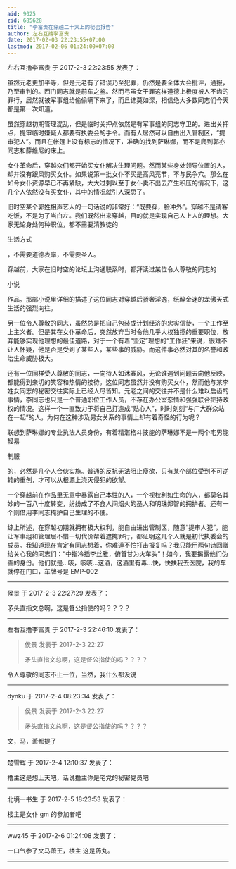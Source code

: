 ```yaml
---
aid: 9025
zid: 685628
title: "李富贵在穿越二十大上的秘密报告"
author: 左右互撸李富贵
date: 2017-02-03 22:23:55+07:00
lastmod: 2017-02-06 01:24:00+07:00
---
```


左右互撸李富贵 于 2017-2-3 22:23:55 发表了：

虽然元老更加平等，但是元老有了错误乃至犯罪，仍然是要全体大会批评，通报，乃至审判的。西门同志就是前车之鉴。然而弓虽女干罪这样道德上极度被人不齿的罪行，居然就被军事组给偷偷瞒下来了，而且讳莫如深，相信绝大多数同志们今天都是第一次知道。

虽然穿越初期管理混乱，但是临时关押点依然是有军事组的同志守卫的。进出关押点，提审临时嫌疑人都要有执委会的手令。而有人居然可以自由出入管制区，“提审犯人”。而且在帐篷上没有标志的情况下，准确的找到萨琳娜，而不是爬到郭亦同志和薛维尼的床上。

女仆革命后，穿越众们都开始买女仆解决生理问题。然而某些身处领导位置的人，却并没有跟风购买女仆。如果说第一批女仆不买是高风亮节，不与民争穴。那么在如今女仆资源早已不再紧缺，大大过剩以至于女仆卖不出去产生积压的情况下，这几个人依然没有买女仆，其中的情况就引人深思了。

旧时空某个郭姓相声艺人的一句话说的非常好：“既要穿，脸冲外”。穿越不是请客吃饭，不是为了当白左。我们既然出来穿越，目的就是实现自己人上人的理想。大家无论身处何种职位，都不需要清教徒的

生活方式

，不需要道德表率，不需要圣人。

穿越前，大家在旧时空的论坛上沟通联系时，都拜读过某位令人尊敬的同志的

小说

作品。那部小说里详细的描述了这位同志对穿越后骄奢淫逸，纸醉金迷的龙傲天式生活的强烈向往。

另一位令人尊敬的同志，虽然总是把自己包装成计划经济的忠实信徒，一个工作至上主义者。但是其在女仆革命后，突然放弃当时令他几乎大权独揽的重要职位，放弃能够实现他理想的最佳道路，对于一个有着“坚定”理想的“工作狂”来说，很难不让人怀疑，他是否是受到了某些人，某些事的威胁。而这件事必然对其的名誉和政治生命威胁极大。

还有一位同样受人尊敬的同志，一向待人如沐春风，无论谁遇到问题去向他反映，都能得到亲切的笑容和热情的接待。这位同志虽然并没有购买女仆，然而他与某李姓女同志的秘密交往实际上已经人尽皆知。元老之间的交往并不是什么难以启齿的事情，李同志也只是一个普通职位工作人员，不存在办公室恋情和强强联合把持政权的情况。这样一个一直致力于将自己打造成“贴心人”，时时刻刻“与广大群众站在一起”的人，为何在这种涉及男女关系的事情上却有着奇怪的行为呢？

联想到萨琳娜的专业执法人员身份，有着精湛格斗技能的萨琳娜不是一两个宅男能轻易

制服

的，必然是几个人合伙实施。普通的反抗无法阻止瘦欲，只有某个部位受到不可逆转的重创，才可以从根源上浇灭侵犯的欲望。

一个穿越前在作品里无意中暴露自己本性的人，一个视权利如生命的人，都莫名其妙的一百八十度转变，纷纷成了不食人间烟火的圣人和明珠郑智的拥护者。还有一个则借用李同志掩护自己生理的不便。

综上所述，在穿越初期就拥有极大权利，能自由进出管制区，随意“提审人犯”，能让军事组和管理层不惜一切代价帮着遮掩罪行，都证明这几个人就是初代执委会的成员。我知道现在肯定有同志想着，你难道不怕打击报复吗？我只能用两句诗回赠给关心我的同志们：“中指冷插李丝雅，俯首甘为火车头”！如今，我要揭露他们伪善的身份。他们就是…咳，咳咳…这酒，这酒里有毒…快，快扶我去医院，我的车就停在门口，车牌号是 EMP-002

---

侯景 于 2017-2-3 22:27:29 发表了：

矛头直指文总啊，这是督公指使的吗？？？？

---

左右互撸李富贵 于 2017-2-3 22:46:10 发表了：

> 侯景 发表于 2017-2-3 22:27
>
> 矛头直指文总啊，这是督公指使的吗？？？？

令人尊敬的同志不止一位，当然，我什么都没说

---

dynku 于 2017-2-4 08:23:34 发表了：

> 侯景 发表于 2017-2-3 22:27
>
> 矛头直指文总啊，这是督公指使的吗？？？？

文，马，萧都提了

---

楚雪辉 于 2017-2-4 12:10:37 发表了：

撸主这是想上天吧，话说撸主你是宅党的秘密党员吧

---

北境一书生 于 2017-2-5 18:23:53 发表了：

楼主是女仆 gm 的参加者吧

---

wwz45 于 2017-2-6 01:24:08 发表了：

一口气参了文马萧王，楼主 这是药丸。

---
